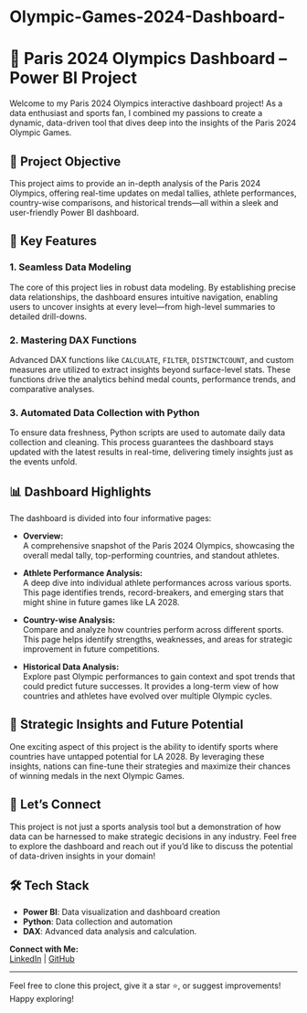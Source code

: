 # Olympic-Games-2024-Dashboard-
# 🥇 Paris 2024 Olympics Dashboard – Power BI Project

Welcome to my Paris 2024 Olympics interactive dashboard project! As a data enthusiast and sports fan, I combined my passions to create a dynamic, data-driven tool that dives deep into the insights of the Paris 2024 Olympic Games.

## 🎯 Project Objective
This project aims to provide an in-depth analysis of the Paris 2024 Olympics, offering real-time updates on medal tallies, athlete performances, country-wise comparisons, and historical trends—all within a sleek and user-friendly Power BI dashboard.

## 🔑 Key Features

### 1. **Seamless Data Modeling**  
The core of this project lies in robust data modeling. By establishing precise data relationships, the dashboard ensures intuitive navigation, enabling users to uncover insights at every level—from high-level summaries to detailed drill-downs.

### 2. **Mastering DAX Functions**  
Advanced DAX functions like `CALCULATE`, `FILTER`, `DISTINCTCOUNT`, and custom measures are utilized to extract insights beyond surface-level stats. These functions drive the analytics behind medal counts, performance trends, and comparative analyses.

### 3. **Automated Data Collection with Python**  
To ensure data freshness, Python scripts are used to automate daily data collection and cleaning. This process guarantees the dashboard stays updated with the latest results in real-time, delivering timely insights just as the events unfold.

## 📊 Dashboard Highlights

The dashboard is divided into four informative pages:

- **Overview:**  
  A comprehensive snapshot of the Paris 2024 Olympics, showcasing the overall medal tally, top-performing countries, and standout athletes.

- **Athlete Performance Analysis:**  
  A deep dive into individual athlete performances across various sports. This page identifies trends, record-breakers, and emerging stars that might shine in future games like LA 2028.

- **Country-wise Analysis:**  
  Compare and analyze how countries perform across different sports. This page helps identify strengths, weaknesses, and areas for strategic improvement in future competitions.

- **Historical Data Analysis:**  
  Explore past Olympic performances to gain context and spot trends that could predict future successes. It provides a long-term view of how countries and athletes have evolved over multiple Olympic cycles.

## 🚀 Strategic Insights and Future Potential
One exciting aspect of this project is the ability to identify sports where countries have untapped potential for LA 2028. By leveraging these insights, nations can fine-tune their strategies and maximize their chances of winning medals in the next Olympic Games.

## 💬 Let’s Connect
This project is not just a sports analysis tool but a demonstration of how data can be harnessed to make strategic decisions in any industry. Feel free to explore the dashboard and reach out if you’d like to discuss the potential of data-driven insights in your domain!

## 🛠️ Tech Stack
- **Power BI**: Data visualization and dashboard creation
- **Python**: Data collection and automation
- **DAX**: Advanced data analysis and calculation.

**Connect with Me:**  
[LinkedIn](https://www.linkedin.com/in/amansharma270) | [GitHub](https://github.com/Maveaman)

---

Feel free to clone this project, give it a star ⭐, or suggest improvements! Happy exploring!
